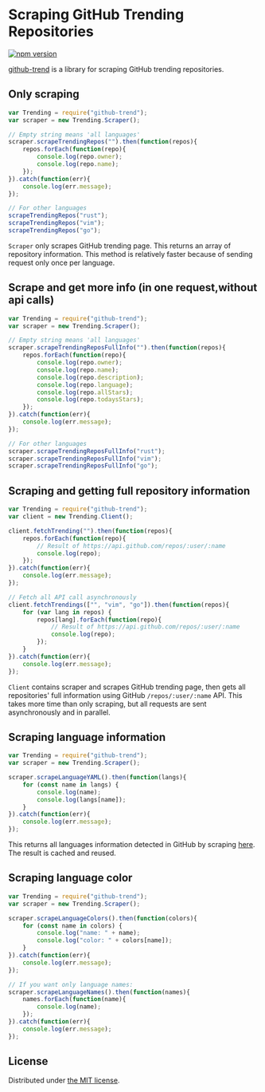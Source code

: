 Scraping GitHub Trending Repositories
=====================================

[![npm version](https://badge.fury.io/js/github-trend.svg)](http://badge.fury.io/js/github-trend)

[github-trend](https://www.npmjs.com/package/github-trend) is a library for scraping GitHub trending repositories.

## Only scraping

```javascript
var Trending = require("github-trend");
var scraper = new Trending.Scraper();

// Empty string means 'all languages'
scraper.scrapeTrendingRepos("").then(function(repos){
    repos.forEach(function(repo){
        console.log(repo.owner);
        console.log(repo.name);
    });
}).catch(function(err){
    console.log(err.message);
});

// For other languages
scrapeTrendingRepos("rust");
scrapeTrendingRepos("vim");
scrapeTrendingRepos("go");
```

`Scraper` only scrapes GitHub trending page. This returns an array of repository information.  This method is relatively faster because of sending request only once per language.

## Scrape and get more info (in one request,without api calls)
```javascript
var Trending = require("github-trend");
var scraper = new Trending.Scraper();

// Empty string means 'all languages'
scraper.scrapeTrendingReposFullInfo("").then(function(repos){
    repos.forEach(function(repo){
        console.log(repo.owner);
        console.log(repo.name);
        console.log(repo.description);
        console.log(repo.language);
        console.log(repo.allStars);
        console.log(repo.todaysStars);
    });
}).catch(function(err){
    console.log(err.message);
});

// For other languages
scraper.scrapeTrendingReposFullInfo("rust");
scraper.scrapeTrendingReposFullInfo("vim");
scraper.scrapeTrendingReposFullInfo("go");
```


## Scraping and getting full repository information

```javascript
var Trending = require("github-trend");
var client = new Trending.Client();

client.fetchTrending("").then(function(repos){
    repos.forEach(function(repo){
        // Result of https://api.github.com/repos/:user/:name
        console.log(repo);
    });
}).catch(function(err){
    console.log(err.message);
});

// Fetch all API call asynchronously
client.fetchTrendings(["", "vim", "go"]).then(function(repos){
    for (var lang in repos) {
        repos[lang].forEach(function(repo){
            // Result of https://api.github.com/repos/:user/:name
            console.log(repo);
        });
    }
}).catch(function(err){
    console.log(err.message);
});
```

`Client` contains scraper and scrapes GitHub trending page, then gets all repositories' full information using GitHub `/repos/:user/:name` API.
This takes more time than only scraping, but all requests are sent asynchronously and in parallel.

## Scraping language information

```javascript
var Trending = require("github-trend");
var scraper = new Trending.Scraper();

scraper.scrapeLanguageYAML().then(function(langs){
    for (const name in langs) {
        console.log(name);
        console.log(langs[name]);
    }
}).catch(function(err){
    console.log(err.message);
});
```

This returns all languages information detected in GitHub by scraping [here](https://raw.githubusercontent.com/github/linguist/master/lib/linguist/languages.yml).
The result is cached and reused.

## Scraping language color

```javascript
var Trending = require("github-trend");
var scraper = new Trending.Scraper();

scraper.scrapeLanguageColors().then(function(colors){
    for (const name in colors) {
        console.log("name: " + name);
        console.log("color: " + colors[name]);
    }
}).catch(function(err){
    console.log(err.message);
});

// If you want only language names:
scraper.scrapeLanguageNames().then(function(names){
    names.forEach(function(name){
        console.log(name);
    });
}).catch(function(err){
    console.log(err.message);
});
```

## License

Distributed under [the MIT license](LICENSE.txt).


